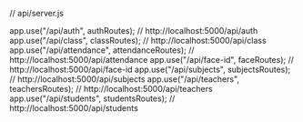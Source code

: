 // api/server.js

app.use("/api/auth", authRoutes); // http://localhost:5000/api/auth
app.use("/api/class", classRoutes); // http://localhost:5000/api/class  
app.use("/api/attendance", attendanceRoutes); // http://localhost:5000/api/attendance
app.use("/api/face-id", faceRoutes); // http://localhost:5000/api/face-id
app.use("/api/subjects", subjectsRoutes); // http://localhost:5000/api/subjects
app.use("/api/teachers", teachersRoutes); // http://localhost:5000/api/teachers
app.use("/api/students", studentsRoutes); // http://localhost:5000/api/students

